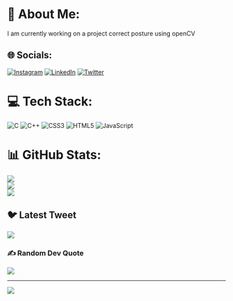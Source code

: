 # 💫 About Me:
I am currently working on a project correct posture using openCV


## 🌐 Socials:
[![Instagram](https://img.shields.io/badge/Instagram-%23E4405F.svg?logo=Instagram&logoColor=white)](https://instagram.com/yachanaaroraa) [![LinkedIn](https://img.shields.io/badge/LinkedIn-%230077B5.svg?logo=linkedin&logoColor=white)](https://linkedin.com/in/yachanaarora04) [![Twitter](https://img.shields.io/badge/Twitter-%231DA1F2.svg?logo=Twitter&logoColor=white)](https://twitter.com/yachanaarora04) 

# 💻 Tech Stack:
![C](https://img.shields.io/badge/c-%2300599C.svg?style=for-the-badge&logo=c&logoColor=white) ![C++](https://img.shields.io/badge/c++-%2300599C.svg?style=for-the-badge&logo=c%2B%2B&logoColor=white) ![CSS3](https://img.shields.io/badge/css3-%231572B6.svg?style=for-the-badge&logo=css3&logoColor=white) ![HTML5](https://img.shields.io/badge/html5-%23E34F26.svg?style=for-the-badge&logo=html5&logoColor=white) ![JavaScript](https://img.shields.io/badge/javascript-%23323330.svg?style=for-the-badge&logo=javascript&logoColor=%23F7DF1E)
# 📊 GitHub Stats:
![](https://github-readme-stats.vercel.app/api?username=yachanaarora04&theme=dark&hide_border=true&include_all_commits=true&count_private=false)<br/>
![](https://github-readme-streak-stats.herokuapp.com/?user=yachanaarora04&theme=dark&hide_border=true)<br/>
![](https://github-readme-stats.vercel.app/api/top-langs/?username=yachanaarora04&theme=dark&hide_border=true&include_all_commits=true&count_private=false&layout=compact)

## 🐦 Latest Tweet
[![](https://gtce.itsvg.in/api?username=yachanaarora04)](https://github.com/VishwaGauravIn/github-twitter-card-embed)

### ✍️ Random Dev Quote
![](https://quotes-github-readme.vercel.app/api?type=horizontal&theme=radical)

---
[![](https://visitcount.itsvg.in/api?id=yachanaarora04&icon=0&color=0)](https://visitcount.itsvg.in)

<!-- Proudly created with GPRM ( https://gprm.itsvg.in ) -->
